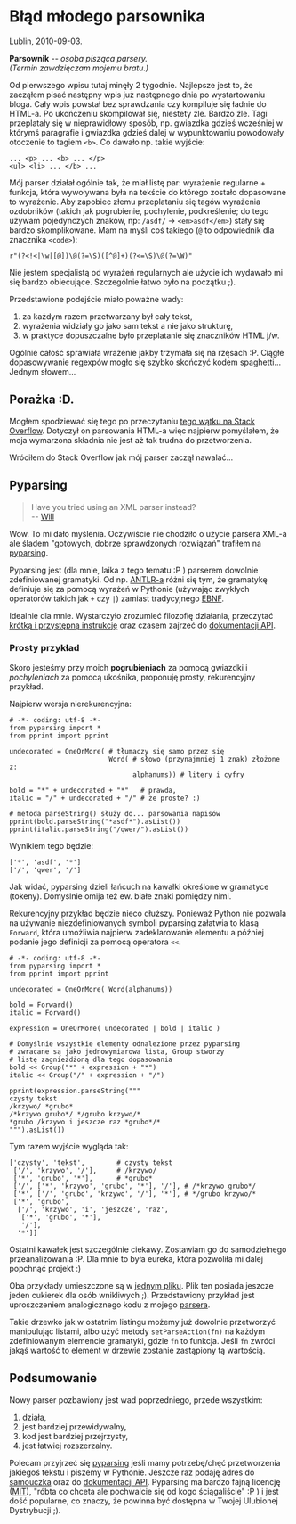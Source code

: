 # Błąd młodego parsownika

Lublin, 2010-09-03.

**Parsownik** -- *osoba pisząca parsery.<br />
(Termin zawdzięczam mojemu bratu.)*

Od pierwszego wpisu tutaj minęły 2 tygodnie. Najlepsze jest to, że
zacząłem pisać następny wpis już następnego dnia po wystartowaniu
bloga. Cały wpis powstał bez sprawdzania czy kompiluje się ładnie do
HTML-a. Po ukończeniu skompilował się, niestety źle. Bardzo
źle. Tagi przeplatały się w nieprawidłowy sposób, np. gwiazdka gdzieś
wcześniej w którymś paragrafie i gwiazdka gdzieś dalej w wypunktowaniu
powodowały otoczenie to tagiem `<b>`. Co dawało np. takie wyjście:

    ... <p> ... <b> ... </p>
    <ul> <li> ... </b> ...

Mój parser działał ogólnie tak, że miał listę par: wyrażenie regularne +
funkcja, która wywoływana była na tekście do którego zostało
dopasowane to wyrażenie. Aby zapobiec złemu przeplataniu się tagów
wyrażenia ozdobników (takich jak pogrubienie, pochylenie,
podkreślenie; do tego używam pojedynczych znaków, np: `/asdf/` →
`<em>asdf</em>`) stały się bardzo skomplikowane. Mam na myśli coś
takiego (`@` to odpowiednik dla znacznika `<code>`):

    r"(?<!<|\w|[@])\@(?=\S)([^@]+)(?<=\S)\@(?=\W)"


Nie jestem specjalistą od wyrażeń regularnych ale użycie ich wydawało
mi się bardzo obiecujące. Szczególnie łatwo było na początku ;).

Przedstawione podejście miało poważne wady:

1. za każdym razem przetwarzany był cały tekst,
2. wyrażenia widziały go jako sam tekst a nie jako strukturę,
3. w praktyce dopuszczalne było przeplatanie się znaczników HTML j/w.

Ogólnie całość sprawiała wrażenie jakby trzymała się na rzęsach :P.
Ciągłe dopasowywanie regexpów mogło się szybko skończyć kodem
spaghetti... Jednym słowem...

## Porażka :D.

Mogłem spodziewać się tego po przeczytaniu
[tego wątku na Stack Overflow](http://stackoverflow.com/questions/1732348/regex-match-open-tags-except-xhtml-self-contained-tags/1732454).
Dotyczył on parsowania HTML-a więc najpierw pomyślałem, że moja
wymarzona składnia nie jest aż tak trudna do przetworzenia.

Wróciłem do Stack Overflow jak mój parser zaczął nawalać...

## Pyparsing

> Have you tried using an XML parser instead?<br />
> -- [Will](http://stackoverflow.com/questions/1732348/regex-match-open-tags-except-xhtml-self-contained-tags/1732454#1732454)


Wow. To mi dało myślenia. Oczywiście nie chodziło o użycie parsera XML-a
ale śladem "gotowych, dobrze sprawdzonych rozwiązań" trafiłem na
[pyparsing](http://pyparsing.wikispaces.com/).

Pyparsing jest (dla mnie, laika z tego tematu :P ) parserem dowolnie
zdefiniowanej gramatyki. Od np. [ANTLR-a](http://www.antlr.org/) różni się
tym, że gramatykę definiuje się za pomocą wyrażeń w Pythonie (używając
zwykłych operatorów takich jak `+` czy `|`)
zamiast tradycyjnego [EBNF](http://pl.wikipedia.org/wiki/Notacja_EBNF).

Idealnie dla mnie. Wystarczyło zrozumieć filozofię działania,
przeczytać
[krótką i przystępną instrukcję](http://pyparsing.svn.sourceforge.net/viewvc/pyparsing/src/HowToUsePyparsing.html)
oraz czasem zajrzeć do
[dokumentacji API](http://packages.python.org/pyparsing/).

### Prosty przykład
Skoro jesteśmy przy moich **pogrubieniach** za pomocą gwiazdki i
*pochyleniach* za pomocą ukośnika, proponuję prosty, rekurencyjny przykład.

Najpierw wersja nierekurencyjna:

    # -*- coding: utf-8 -*-
    from pyparsing import *
    from pprint import pprint

    undecorated = OneOrMore( # tłumaczy się samo przez się
                             Word( # słowo (przynajmniej 1 znak) złożone z:
                                   alphanums)) # litery i cyfry

    bold = "*" + undecorated + "*"   # prawda,
    italic = "/" + undecorated + "/" # że proste? :)

    # metoda parseString() służy do... parsowania napisów
    pprint(bold.parseString("*asdf*").asList())
    pprint(italic.parseString("/qwer/").asList())

Wynikiem tego będzie:

    ['*', 'asdf', '*']
    ['/', 'qwer', '/']

Jak widać, pyparsing dzieli łańcuch na kawałki określone w gramatyce
(tokeny). Domyślnie omija też ew. białe znaki pomiędzy nimi.

Rekurencyjny przykład będzie nieco dłuższy. Ponieważ Python nie pozwala
na używanie niezdefiniowanych symboli pyparsing załatwia to
klasą `Forward`, która umożliwia najpierw zadeklarowanie elementu
a później podanie jego definicji za pomocą operatora `<<`.

    # -*- coding: utf-8 -*-
    from pyparsing import *
    from pprint import pprint

    undecorated = OneOrMore( Word(alphanums))

    bold = Forward()
    italic = Forward()

    expression = OneOrMore( undecorated | bold | italic )

    # Domyślnie wszystkie elementy odnalezione przez pyparsing
    # zwracane są jako jednowymiarowa lista, Group stworzy
    # listę zagnieżdżoną dla tego dopasowania
    bold << Group("*" + expression + "*")
    italic << Group("/" + expression + "/")

    pprint(expression.parseString("""
    czysty tekst
    /krzywo/ *grubo*
    /*krzywo grubo*/ */grubo krzywo/*
    *grubo /krzywo i jeszcze raz *grubo*/*
    """).asList())


Tym razem wyjście wygląda tak:

    ['czysty', 'tekst',        # czysty tekst
     ['/', 'krzywo', '/'],     # /krzywo/
     ['*', 'grubo', '*'],      # *grubo*
     ['/', ['*', 'krzywo', 'grubo', '*'], '/'], # /*krzywo grubo*/
     ['*', ['/', 'grubo', 'krzywo', '/'], '*'], # */grubo krzywo/*
     ['*', 'grubo',
      ['/', 'krzywo', 'i', 'jeszcze', 'raz',
       ['*', 'grubo', '*'],
       '/'],
      '*']]

Ostatni kawałek jest szczególnie ciekawy. Zostawiam go
do samodzielnego przeanalizowania :P. Dla mnie to była eureka,
która pozwoliła mi dalej popchnąć projekt :)

Oba przykłady umieszczone są w [jednym pliku](olt/input/blad-mlodego-parsownika.py).
Plik ten posiada jeszcze jeden cukierek dla osób wnikliwych ;).
Przedstawiony przykład jest uproszczeniem analogicznego kodu
z mojego [parsera](http://github.com/santamon/makeblog/blob/master/txt-to-html/txt-to-html.py).

Takie drzewko jak w ostatnim listingu możemy już dowolnie przetworzyć
manipulując listami, albo użyć metody `setParseAction(fn)` na każdym
zdefiniowanym elemencie gramatyki, gdzie `fn` to funkcja.
Jeśli `fn` zwróci jakąś wartość to element w drzewie zostanie
zastąpiony tą wartością.

## Podsumowanie

Nowy parser pozbawiony jest wad poprzedniego, przede wszystkim:

1. działa,
2. jest bardziej przewidywalny,
3. kod jest bardziej przejrzysty,
4. jest łatwiej rozszerzalny.

Polecam przyjrzeć się [pyparsing](http://pyparsing.wikispaces.com/)
jeśli mamy potrzebę/chęć przetworzenia jakiegoś tekstu i piszemy w
Pythonie. Jeszcze raz podaję adres do
[samouczka](http://pyparsing.svn.sourceforge.net/viewvc/pyparsing/src/HowToUsePyparsing.html)
oraz do [dokumentacji API](http://packages.python.org/pyparsing/).
Pyparsing ma bardzo fajną licencję
([MIT](http://www.opensource.org/licenses/mit-license.php)), "róbta co
chceta ale pochwalcie się od kogo ściągaliście" :P ) i jest dość
popularne, co znaczy, że powinna być dostępna w Twojej Ulubionej
Dystrybucji ;).
